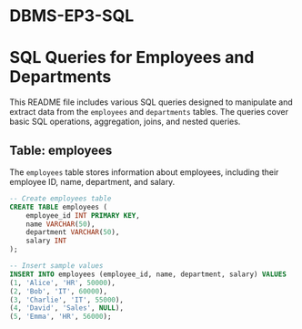 # DBMS-EP3-SQL

# SQL Queries for Employees and Departments

This README file includes various SQL queries designed to manipulate and extract data from the `employees` and `departments` tables. The queries cover basic SQL operations, aggregation, joins, and nested queries.

## Table: employees

The `employees` table stores information about employees, including their employee ID, name, department, and salary.

```sql
-- Create employees table
CREATE TABLE employees (
    employee_id INT PRIMARY KEY,
    name VARCHAR(50),
    department VARCHAR(50),
    salary INT
);

-- Insert sample values
INSERT INTO employees (employee_id, name, department, salary) VALUES 
(1, 'Alice', 'HR', 50000),
(2, 'Bob', 'IT', 60000),
(3, 'Charlie', 'IT', 55000),
(4, 'David', 'Sales', NULL),
(5, 'Emma', 'HR', 56000);
